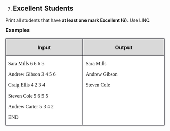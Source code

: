 <OL START=7>
	<LI><H2 CLASS="western" ALIGN=JUSTIFY>Excellent Students</H2>
</OL>
<P ALIGN=JUSTIFY STYLE="margin-bottom: 0.14in; line-height: 115%">Print
all students that have <B>at least one mark Excellent (6)</B>. Use
LINQ.</P>
<H3 CLASS="western" ALIGN=JUSTIFY STYLE="margin-top: 0in">Examples</H3>
<CENTER>
	<TABLE WIDTH=526 CELLPADDING=7 CELLSPACING=0>
		<COL WIDTH=241>
		<COL WIDTH=255>
		<TR VALIGN=TOP>
			<TD WIDTH=241 BGCOLOR="#d9d9d9" STYLE="border: 1px solid #00000a; padding-top: 0in; padding-bottom: 0in; padding-left: 0.08in; padding-right: 0.08in">
				<P ALIGN=CENTER><B>Input</B></P>
			</TD>
			<TD WIDTH=255 BGCOLOR="#d9d9d9" STYLE="border: 1px solid #00000a; padding-top: 0in; padding-bottom: 0in; padding-left: 0.08in; padding-right: 0.08in">
				<P ALIGN=CENTER><B>Output</B></P>
			</TD>
		</TR>
		<TR VALIGN=TOP>
			<TD WIDTH=241 BGCOLOR="#ffffff" STYLE="border: 1px solid #00000a; padding-top: 0in; padding-bottom: 0in; padding-left: 0.08in; padding-right: 0.08in">
				<P ALIGN=JUSTIFY STYLE="margin-bottom: 0in"><FONT FACE="Consolas, serif">Sara
				Mills 6 6 6 5</FONT></P>
				<P ALIGN=JUSTIFY STYLE="margin-bottom: 0in"><FONT FACE="Consolas, serif">Andrew
				Gibson 3 4 5 6</FONT></P>
				<P ALIGN=JUSTIFY STYLE="margin-bottom: 0in"><FONT FACE="Consolas, serif">Craig
				Ellis 4 2 3 4</FONT></P>
				<P ALIGN=JUSTIFY STYLE="margin-bottom: 0in"><FONT FACE="Consolas, serif">Steven
				Cole 5 6 5 5</FONT></P>
				<P ALIGN=JUSTIFY STYLE="margin-bottom: 0in"><FONT FACE="Consolas, serif">Andrew
				Carter 5 3 4 2</FONT></P>
				<P ALIGN=JUSTIFY><FONT FACE="Consolas, serif">END</FONT></P>
			</TD>
			<TD WIDTH=255 BGCOLOR="#ffffff" STYLE="border: 1px solid #00000a; padding-top: 0in; padding-bottom: 0in; padding-left: 0.08in; padding-right: 0.08in">
				<P ALIGN=JUSTIFY STYLE="margin-bottom: 0in"><FONT FACE="Consolas, serif">Sara
				Mills</FONT></P>
				<P ALIGN=JUSTIFY STYLE="margin-bottom: 0in"><FONT FACE="Consolas, serif">Andrew
				Gibson</FONT></P>
				<P ALIGN=JUSTIFY><FONT FACE="Consolas, serif">Steven Cole</FONT></P>
			</TD>
		</TR>
	</TABLE>
</CENTER>
